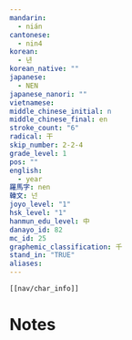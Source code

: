 ```yaml
---
mandarin:
  - nián
cantonese:
  - nin4
korean:
  - 년
korean_native: ""
japanese:
  - NEN
japanese_nanori: ""
vietnamese:
middle_chinese_initial: n
middle_chinese_final: en
stroke_count: "6"
radical: 干
skip_number: 2-2-4
grade_level: 1
pos: ""
english:
  - year
羅馬字: nen
韓文: 넌
joyo_level: "1"
hsk_level: "1"
hanmun_edu_level: 中
danayo_id: 82
mc_id: 25
graphemic_classification: 千
stand_in: "TRUE"
aliases:
---
```

```meta-bind-embed
[[nav/char_info]]
```

# Notes
